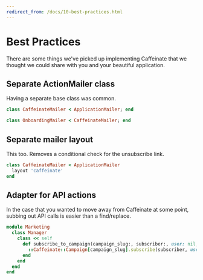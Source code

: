 ```yaml
---
redirect_from: /docs/10-best-practices.html
---
```


# Best Practices

There are some things we've picked up implementing Caffeinate that we thought we could share with you and your beautiful
application.

## Separate ActionMailer class

Having a separate base class was common.
 
```ruby 
class CaffeinateMailer < ApplicationMailer; end 
```

```ruby 
class OnboardingMailer < CaffeinateMailer; end
```

## Separate mailer layout 

This too. Removes a conditional check for the unsubscribe link.

```ruby 
class CaffeinateMailer < ApplicationMailer
  layout 'caffeinate'
end
```

## Adapter for API actions

In the case that you wanted to move away from Caffeinate at some point, subbing out API calls is easier than a find/replace.

```ruby 
module Marketing
  class Manager
    class << self 
      def subscribe_to_campaign(campaign_slug:, subscriber:, user: nil, **args)
        ::Caffeinate::Campaign[campaign_slug].subscribe(subscriber, user: user)
      end
    end 
  end 
end
```
